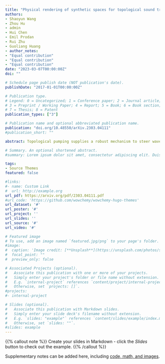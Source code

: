 ```yaml
---
title: "Physical rendering of synthetic spaces for topological sound transport"
authors:
- Shaoyun Wang
- Zhou Hu
- admin
- Hui Chen
- Emil Prodan
- Rui Zhu
- Guoliang Huang
- author_notes:
- "Equal contribution"
- "Equal contribution"
- "Equal contribution"
date: "2023-03-07T00:00:00Z"
doi: ""

# Schedule page publish date (NOT publication's date).
publishDate: "2017-01-01T00:00:00Z"

# Publication type.
# Legend: 0 = Uncategorized; 1 = Conference paper; 2 = Journal article;
# 3 = Preprint / Working Paper; 4 = Report; 5 = Book; 6 = Book section;
# 7 = Thesis; 8 = Patent
publication_types: ["3"]

# Publication name and optional abbreviated publication name.
publication: "doi.org/10.48550/arXiv.2303.04111"
#publication_short: ""

abstract: Topological pumping supplies a robust mechanism to steer waves across a sample without being affected by disorders and defects. For the first time, we demonstrate the pumping of elastic surface waves, achieved by a smart patterning of a surface that creates a synthetic dimension, which is explored by the wave as it is launched perpendicularly to the steering direction. Specifically, we design and fabricate an elastic medium decorated with arrays of pillar-type resonators whose eigenmodes are locate below the sound cone, together with coupling bridges edged according to a specific algorithm. We establish a connection between the collective dynamics of the pillars and that of electrons in a magnetic field by deriving an accurate tight-binding model and developing a WKB-type analysis suitable for such discrete aperiodic systems with spatially slow-varying couplings. This enable us to predict topological pumping pattern, which is numerically and experimentally demonstrated by steering waves from one edge of the system to the other. Finally, the immune character of the topologically pumped surface waves against disorder and defects is evidenced. The principle of surface patterning together with the WKB-analysis could provide a powerful new platform for surface wave control and exploration of topological matter in higher dimensions.

# Summary. An optional shortened abstract.
#summary: Lorem ipsum dolor sit amet, consectetur adipiscing elit. Duis posuere tellus ac convallis placerat. Proin tincidunt magna sed ex sollicitudin condimentum.

tags:
- Source Themes
featured: false

#links:
#- name: Custom Link
#  url: http://example.org
url_pdf: https://arxiv.org/pdf/2303.04111.pdf
#url_code: 'https://github.com/wowchemy/wowchemy-hugo-themes'
url_dataset: '#'
url_poster: '#'
url_project: ''
url_slides: ''
url_source: '#'
url_video: '#'

# Featured image
# To use, add an image named `featured.jpg/png` to your page's folder. 
#image:
#  caption: 'Image credit: [**Unsplash**](https://unsplash.com/photos/s9CC2SKySJM)'
#  focal_point: ""
#  preview_only: false

# Associated Projects (optional).
#   Associate this publication with one or more of your projects.
#   Simply enter your project's folder or file name without extension.
#   E.g. `internal-project` references `content/project/internal-project/index.md`.
#   Otherwise, set `projects: []`.
#projects:
#- internal-project

# Slides (optional).
#   Associate this publication with Markdown slides.
#   Simply enter your slide deck's filename without extension.
#   E.g. `slides: "example"` references `content/slides/example/index.md`.
#   Otherwise, set `slides: ""`.
#slides: example
---
```


{{% callout note %}}
Create your slides in Markdown - click the *Slides* button to check out the example.
{{% /callout %}}

Supplementary notes can be added here, including [code, math, and images](https://wowchemy.com/docs/writing-markdown-latex/).

